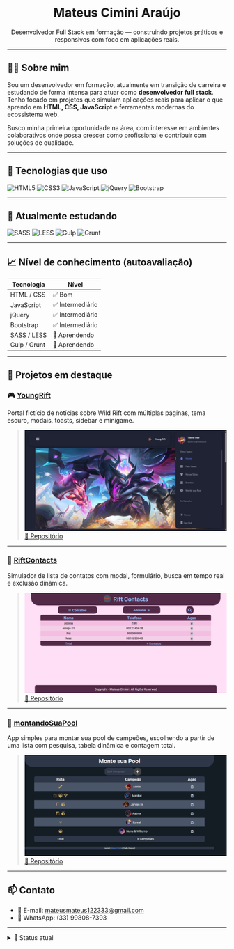 <h1 align="center">Mateus Cimini Araújo</h1>

<p align="center">
Desenvolvedor Full Stack em formação — construindo projetos práticos e responsivos com foco em aplicações reais.
</p>

---

## 👨‍💻 Sobre mim

Sou um desenvolvedor em formação, atualmente em transição de carreira e estudando de forma intensa para atuar como **desenvolvedor full stack**. Tenho focado em projetos que simulam aplicações reais para aplicar o que aprendo em **HTML, CSS, JavaScript** e ferramentas modernas do ecossistema web.

Busco minha primeira oportunidade na área, com interesse em ambientes colaborativos onde possa crescer como profissional e contribuir com soluções de qualidade.

---

## 🧰 Tecnologias que uso

![HTML5](https://img.shields.io/badge/HTML5-E34F26?style=flat&logo=html5&logoColor=white)
![CSS3](https://img.shields.io/badge/CSS3-1572B6?style=flat&logo=css3&logoColor=white)
![JavaScript](https://img.shields.io/badge/JavaScript-F7DF1E?style=flat&logo=javascript&logoColor=black)
![jQuery](https://img.shields.io/badge/jQuery-0769AD?style=flat&logo=jquery&logoColor=white)
![Bootstrap](https://img.shields.io/badge/Bootstrap-7952B3?style=flat&logo=bootstrap&logoColor=white)

---

## 🧠 Atualmente estudando

![SASS](https://img.shields.io/badge/SASS-CC6699?style=flat&logo=sass&logoColor=white)
![LESS](https://img.shields.io/badge/LESS-1D365D?style=flat&logo=less&logoColor=white)
![Gulp](https://img.shields.io/badge/GULP-CF4647?style=flat&logo=gulp&logoColor=white)
![Grunt](https://img.shields.io/badge/Grunt-FBA919?style=flat&logo=grunt&logoColor=white)

---

## 📈 Nível de conhecimento (autoavaliação)

| Tecnologia        | Nível           |
|-------------------|------------------|
| HTML / CSS        | ✅ Bom           |
| JavaScript        | ✅ Intermediário |
| jQuery            | ✅ Intermediário |
| Bootstrap         | ✅ Intermediário |
| SASS / LESS       | 🔄 Aprendendo    |
| Gulp / Grunt      | 🔄 Aprendendo    |

---

## 🧪 Projetos em destaque

### 🎮 [YoungRift](https://young-rift.vercel.app/)
Portal fictício de notícias sobre Wild Rift com múltiplas páginas, tema escuro, modais, toasts, sidebar e minigame.

> ![YoungRift Screenshot](doc/youngrift-preview.png)  
> [🔗 Repositório](https://github.com/Mateus-Cimini/YoungRift)

---

### 📱 [RiftContacts](https://mateus-cimini-rift-contacts.vercel.app/)
Simulador de lista de contatos com modal, formulário, busca em tempo real e exclusão dinâmica.

> ![RiftContacts Screenshot](doc/riftcontacts-preview.png)  
> [🔗 Repositório](https://github.com/Mateus-Cimini/Rift-Contacts)

---

### 🧩 [montandoSuaPool](https://montando-sua-pool-6tvh.vercel.app/)
App simples para montar sua pool de campeões, escolhendo a partir de uma lista com pesquisa, tabela dinâmica e contagem total.

> ![montandoSuaPool Screenshot](doc/pool-preview.png)  
> [🔗 Repositório](https://github.com/Mateus-Cimini/montandoSuaPool)


---

## 📫 Contato

- 📧 E-mail: [mateusmateus122333@gmail.com](mailto:mateusmateus122333@gmail.com)  
- 📱 WhatsApp: (33) 99808-7393

---

<details>
<summary>📌 Status atual</summary>

🧑‍🎓 Estudando desenvolvimento Full Stack  
📚 Criando projetos práticos para portfólio  
📩 Disponível para entrevistas e testes técnicos  

</details>
